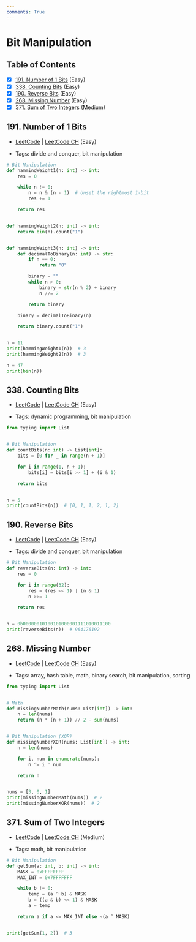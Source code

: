 ```yaml
---
comments: True
---
```


# Bit Manipulation

## Table of Contents

- [x] [191. Number of 1 Bits](https://leetcode.cn/problems/number-of-1-bits/) (Easy)
- [x] [338. Counting Bits](https://leetcode.cn/problems/counting-bits/) (Easy)
- [x] [190. Reverse Bits](https://leetcode.cn/problems/reverse-bits/) (Easy)
- [x] [268. Missing Number](https://leetcode.cn/problems/missing-number/) (Easy)
- [x] [371. Sum of Two Integers](https://leetcode.cn/problems/sum-of-two-integers/) (Medium)

## 191. Number of 1 Bits

-   [LeetCode](https://leetcode.com/problems/number-of-1-bits/) | [LeetCode CH](https://leetcode.cn/problems/number-of-1-bits/) (Easy)

-   Tags: divide and conquer, bit manipulation

```python title="191. Number of 1 Bits - Python Solution"
# Bit Manipulation
def hammingWeight1(n: int) -> int:
    res = 0

    while n != 0:
        n = n & (n - 1)  # Unset the rightmost 1-bit
        res += 1

    return res


def hammingWeight2(n: int) -> int:
    return bin(n).count("1")


def hammingWeight3(n: int) -> int:
    def decimalToBinary(n: int) -> str:
        if n == 0:
            return "0"

        binary = ""
        while n > 0:
            binary = str(n % 2) + binary
            n //= 2

        return binary

    binary = decimalToBinary(n)

    return binary.count("1")


n = 11
print(hammingWeight1(n))  # 3
print(hammingWeight2(n))  # 3

n = 47
print(bin(n))

```

## 338. Counting Bits

-   [LeetCode](https://leetcode.com/problems/counting-bits/) | [LeetCode CH](https://leetcode.cn/problems/counting-bits/) (Easy)

-   Tags: dynamic programming, bit manipulation

```python title="338. Counting Bits - Python Solution"
from typing import List


# Bit Manipulation
def countBits(n: int) -> List[int]:
    bits = [0 for _ in range(n + 1)]

    for i in range(1, n + 1):
        bits[i] = bits[i >> 1] + (i & 1)

    return bits


n = 5
print(countBits(n))  # [0, 1, 1, 2, 1, 2]

```

## 190. Reverse Bits

-   [LeetCode](https://leetcode.com/problems/reverse-bits/) | [LeetCode CH](https://leetcode.cn/problems/reverse-bits/) (Easy)

-   Tags: divide and conquer, bit manipulation

```python title="190. Reverse Bits - Python Solution"
# Bit Manipulation
def reverseBits(n: int) -> int:
    res = 0

    for i in range(32):
        res = (res << 1) | (n & 1)
        n >>= 1

    return res


n = 0b00000010100101000001111010011100
print(reverseBits(n))  # 964176192

```

## 268. Missing Number

-   [LeetCode](https://leetcode.com/problems/missing-number/) | [LeetCode CH](https://leetcode.cn/problems/missing-number/) (Easy)

-   Tags: array, hash table, math, binary search, bit manipulation, sorting

```python title="268. Missing Number - Python Solution"
from typing import List


# Math
def missingNumberMath(nums: List[int]) -> int:
    n = len(nums)
    return (n * (n + 1)) // 2 - sum(nums)


# Bit Manipulation (XOR)
def missingNumberXOR(nums: List[int]) -> int:
    n = len(nums)

    for i, num in enumerate(nums):
        n ^= i ^ num

    return n


nums = [3, 0, 1]
print(missingNumberMath(nums))  # 2
print(missingNumberXOR(nums))  # 2

```

## 371. Sum of Two Integers

-   [LeetCode](https://leetcode.com/problems/sum-of-two-integers/) | [LeetCode CH](https://leetcode.cn/problems/sum-of-two-integers/) (Medium)

-   Tags: math, bit manipulation

```python title="371. Sum of Two Integers - Python Solution"
# Bit Manipulation
def getSum(a: int, b: int) -> int:
    MASK = 0xFFFFFFFF
    MAX_INT = 0x7FFFFFFF

    while b != 0:
        temp = (a ^ b) & MASK
        b = ((a & b) << 1) & MASK
        a = temp

    return a if a <= MAX_INT else ~(a ^ MASK)


print(getSum(1, 2))  # 3

```
